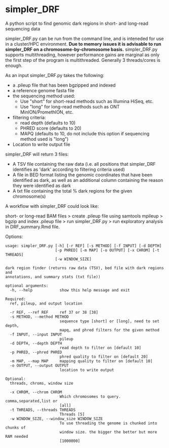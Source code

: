 # simpler_DRF
A python script to find genomic dark regions in short- and long-read sequencing data

simpler_DRF.py can be run from the command line, and is inteneded for use in a cluster/HPC environment. **Due to memory issues it is advisable to run simpler_DRF on a chromosome-by-chromosome basis.** simpler_DRF.py supports multithreading, however performance gains are marginal as only the first step of the program is multithreaded. Generally 3 threads/cores is enough. 

As an input simpler_DRF.py takes the following:

* a .pileup file that has been bgzipped and indexed
* a reference genome fasta file
* the sequencing method used:
  * Use "short" for short-read methods such as Illumina HiSeq, etc.
  * Use "long" for long-read methods such as ONT MinION/PromethION, etc.
* filtering criteria:
  * read depth (defaults to 10)
  * PHRED score (defaults to 20)
  * MAPQ (defaults to 10, do not include this option if sequencing method used is "long")
* Location to write output file


simpler_DRF will return 3 files: 

* A TSV file containing the raw data (i.e. all positions that simpler_DRF identifies as 'dark' according to filtering criteria used)
* A file in BED format listing the genomic coordinates that have been identified as dark, as well as an additional column containing the reason they were identified as dark
* A txt file containing the total % dark regions for the given chromosome(s)

A workflow with simpler_DRF could look like:

short- or long-read BAM files > create .pileup file using samtools mpileup > bgzip and index .pileup file > run simpler_DRF.py > run exploratory analysis in DRF_summary.Rmd file. 




Options:
```
usage: simpler_DRF.py [-h] [-r REF] [-s METHOD] [-f INPUT] [-d DEPTH]
                      [-p PHRED] [-m MAP] [-o OUTPUT] [-x CHROM] [-t THREADS]
                      [-w WINDOW_SIZE]

dark region finder (returns raw data (TSV), bed file with dark regions and
annotations, and summary stats (txt file))

optional arguments:
  -h, --help            show this help message and exit

Required:
  ref, pileup, and output location

  -r REF, --ref REF     ref 37 or 38 [38]
  -s METHOD, --method METHOD
                        sequence type [short] or [long], need to set depth,
                        mapq, and phred filters for the given method
  -f INPUT, --input INPUT
                        pileup
  -d DEPTH, --depth DEPTH
                        read depth to filter on [default 10]
  -p PHRED, --phred PHRED
                        phred quality to filter on [default 20]
  -m MAP, --map MAP     mapping quality to filter on [default 10]
  -o OUTPUT, --output OUTPUT
                        location to write output

Optional:
  threads, chroms, window size

  -x CHROM, --chrom CHROM
                        Which chromosomes to query. comma,separated,list or
                        [all]
  -t THREADS, --threads THREADS
                        Threads [5]
  -w WINDOW_SIZE, --window_size WINDOW_SIZE
                        To use threading the genome is chunked into chunks of
                        window size. the bigger the better but more RAM needed
                        [1000000]
```
